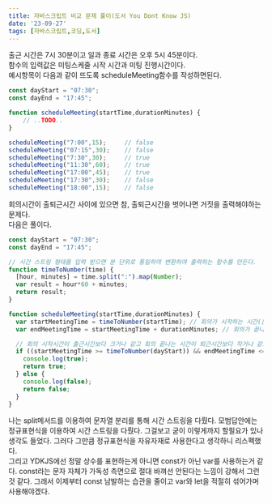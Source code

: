 ```yaml
---
title: 자바스크립트 비교 문제 풀이(도서 You Dont Know JS)
date: '23-09-27'
tags: [자바스크립트,코딩,도서]
---  
```

출근 시간은 7시 30분이고 일과 종료 시간은 오후 5시 45분이다.  
함수의 입력값은 미팅스케줄 시작 시간과 미팅 진행시간이다.  
예시항목이 다음과 같이 뜨도록 scheduleMeeting함수를 작성하면된다.  

```javascript
const dayStart = "07:30";
const dayEnd = "17:45";

function scheduleMeeting(startTime,durationMinutes) {
    // ..TODO..
}

scheduleMeeting("7:00",15);     // false
scheduleMeeting("07:15",30);    // false
scheduleMeeting("7:30",30);     // true
scheduleMeeting("11:30",60);    // true
scheduleMeeting("17:00",45);    // true
scheduleMeeting("17:30",30);    // false
scheduleMeeting("18:00",15);    // false
```

회의시간이 출퇴근시간 사이에 있으면 참, 출퇴근시간을 벗어나면 거짓을 출력해야하는 문제다.  
다음은 풀이다.
```javascript
const dayStart = "07:30";
const dayEnd = "17:45";

// 시간 스트링 형태를 입력 받으면 분 단위로 통일하여 변환하여 출력하는 함수를 만든다.
function timeToNumber(time) {
  [hour, minutes] = time.split(":").map(Number);
  var result = hour*60 + minutes;
  return result;
}

function scheduleMeeting(startTime,durationMinutes) {
  var startMeetingTime = timeToNumber(startTime); // 회의가 시작하는 시간(분)
  var endMeetingTime = startMeetingTime + durationMinutes; // 회의가 끝나는 시간(분)

  // 회의 시작시간이 출근시간보다 크거나 같고 회의 끝나는 시간이 퇴근시간보다 작거나 같으면 된다.
  if ((startMeetingTime >= timeToNumber(dayStart)) && endMeetingTime <= timeToNumber(dayEnd)) {
    console.log(true);
    return true;
  } else {
    console.log(false);
    return false;
  } 
}
```
나는 split메서드를 이용하여 문자열 분리를 통해 시간 스트링을 다뤘다. 모범답안에는 정규표현식을 이용하여 시간 스트링을 다뤘다. 그걸보고 굳이 이렇게까지 할필요가 있나 생각도 들었다. 그러다 그만큼 정규표현식을 자유자재로 사용한다고 생각하니 리스펙했다.  
그리고 YDKJS에선 정말 상수를 표현하는게 아니면 const가 아닌 var를 사용하는거 같다. const라는 문자 자체가 가독성 측면으로 절대 바껴선 안된다는 느낌이 강해서 그런것 같다. 그래서 이제부터 const 남발하는 습관을 줄이고 var와 let을 적절히 섞어가며 사용해야겠다.
